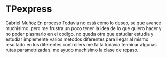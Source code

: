 # TPexpress
Gabriel Muñoz
En proceso
Todavia no está como lo deseo, se que avancé muchisimo, pero me frustra un poco tener la idea de lo que quiero hacer y no poder plasmarlo en el codigo. 
no queda otra que estudiar estudia y estudiar
implementé varios metodos diferentes para llegar al mismo resultado en los diferentes controllers
me falta todavia terminar algunas rutas parametrizadas.
me ayudo muchisimo la clase de repaso.
